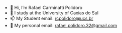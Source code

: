 - 👋 Hi, I’m Rafael Carminatti Polidoro
- 🌱 I study at the University of Caxias do Sul
- 📫 My Student email: rcpolidoro@ucs.br
- 👀 My personal email: rafael.polidoro.32@gmail.com
